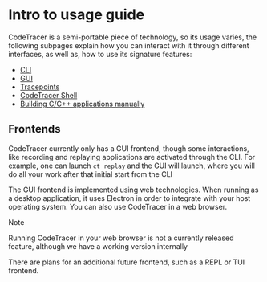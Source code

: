 <!-- This page's structure feels really off, please help me rewrite it -->

# Intro to usage guide

CodeTracer is a semi-portable piece of technology, so its usage varies, the following subpages explain how you can
interact with it through different interfaces, as well as, how to use its signature features:

- [CLI](https://dev-docs.codetracer.com/Introduction/UsageGuide/CLI)
- [GUI](https://dev-docs.codetracer.com/Introduction/UsageGuide/BasicGUI)
- [Tracepoints](https://dev-docs.codetracer.com/Introduction/UsageGuide/Tracepoints)
- [CodeTracer Shell](https://dev-docs.codetracer.com/Introduction/UsageGuide/CodetracerShell)
- [Building C/C++ applications manually](https://dev-docs.codetracer.com/Introduction/UsageGuide/ManualBuilding)

## Frontends

CodeTracer currently only has a GUI frontend, though some interactions, like recording and replaying applications are
activated through the CLI. For example, one can launch `ct replay` and the GUI will launch, where you will do all your
work after that initial start from the CLI

The GUI frontend is implemented using web technologies. When running as a desktop application, it uses Electron in order to integrate with
your host operating system. You can also use CodeTracer in a web browser.

> [!NOTE]
> Running CodeTracer in your web browser is not a currently released feature, although we have a working version internally

There are plans for an additional future frontend, such as a REPL or TUI frontend.

